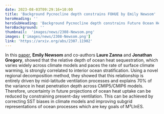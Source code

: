```yaml
---
date: 2023-08-03T09:29:16+10:00
title: 'Background Pycnocline depth constrains FOHUE by Emily Newsom'
heroHeading: ''
heroSubHeading: 'Background Pycnocline depth constrains Future Ocean Heat Uptake Efficiency'
heroBackground: ''
thumbnail:  'images/news/2308-Newsom.png'
images: ['images/news/2308-Newsom.png']
link: 'https://arxiv.org/abs/2307.11902'
---
```


In this [paper](https://arxiv.org/abs/2307.11902), **Emily Newsom** and co-authors **Laure Zanna** and **Jonathan Gregory**, showed that the relative depth of ocean heat sequestration, which varies widely across climate models and paces the rate of surface climate warming, is strongly correlated to interior ocean stratification. Using a novel regional decomposition method, they showed that this relationship is entirely driven by mid-latitude ventilation processes and explains 70% of the variance in heat penetration depth across CMIP5/CMIP6 models. Therefore, uncertainty in future projections of ocean heat uptake can be reduced by constraining present-day ventilation. This can be achieved by correcting SST biases in climate models and improving subgrid representations of ocean processes which are key goals of M²LInES.
